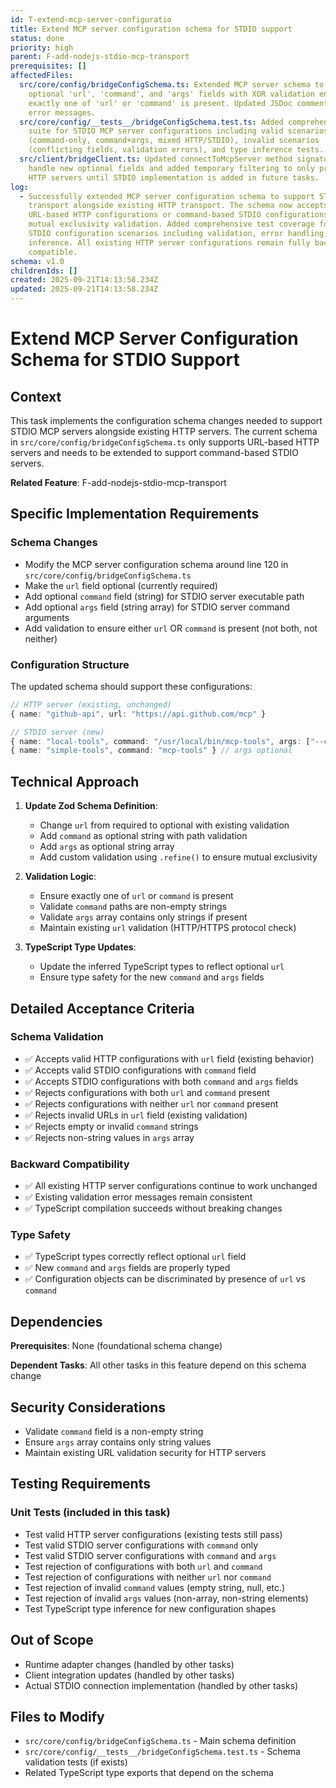 ```yaml
---
id: T-extend-mcp-server-configuratio
title: Extend MCP server configuration schema for STDIO support
status: done
priority: high
parent: F-add-nodejs-stdio-mcp-transport
prerequisites: []
affectedFiles:
  src/core/config/bridgeConfigSchema.ts: Extended MCP server schema to support
    optional 'url', 'command', and 'args' fields with XOR validation ensuring
    exactly one of 'url' or 'command' is present. Updated JSDoc comments and
    error messages.
  src/core/config/__tests__/bridgeConfigSchema.test.ts: Added comprehensive test
    suite for STDIO MCP server configurations including valid scenarios
    (command-only, command+args, mixed HTTP/STDIO), invalid scenarios
    (conflicting fields, validation errors), and type inference tests.
  src/client/bridgeClient.ts: Updated connectToMcpServer method signature to
    handle new optional fields and added temporary filtering to only process
    HTTP servers until STDIO implementation is added in future tasks.
log:
  - Successfully extended MCP server configuration schema to support STDIO
    transport alongside existing HTTP transport. The schema now accepts either
    URL-based HTTP configurations or command-based STDIO configurations with
    mutual exclusivity validation. Added comprehensive test coverage for all new
    STDIO configuration scenarios including validation, error handling, and type
    inference. All existing HTTP server configurations remain fully backward
    compatible.
schema: v1.0
childrenIds: []
created: 2025-09-21T14:13:58.234Z
updated: 2025-09-21T14:13:58.234Z
---
```


# Extend MCP Server Configuration Schema for STDIO Support

## Context

This task implements the configuration schema changes needed to support STDIO MCP servers alongside existing HTTP servers. The current schema in `src/core/config/bridgeConfigSchema.ts` only supports URL-based HTTP servers and needs to be extended to support command-based STDIO servers.

**Related Feature**: F-add-nodejs-stdio-mcp-transport

## Specific Implementation Requirements

### Schema Changes

- Modify the MCP server configuration schema around line 120 in `src/core/config/bridgeConfigSchema.ts`
- Make the `url` field optional (currently required)
- Add optional `command` field (string) for STDIO server executable path
- Add optional `args` field (string array) for STDIO server command arguments
- Add validation to ensure either `url` OR `command` is present (not both, not neither)

### Configuration Structure

The updated schema should support these configurations:

```typescript
// HTTP server (existing, unchanged)
{ name: "github-api", url: "https://api.github.com/mcp" }

// STDIO server (new)
{ name: "local-tools", command: "/usr/local/bin/mcp-tools", args: ["--config", "dev.json"] }
{ name: "simple-tools", command: "mcp-tools" } // args optional
```

## Technical Approach

1. **Update Zod Schema Definition**:
   - Change `url` from required to optional with existing validation
   - Add `command` as optional string with path validation
   - Add `args` as optional string array
   - Add custom validation using `.refine()` to ensure mutual exclusivity

2. **Validation Logic**:
   - Ensure exactly one of `url` or `command` is present
   - Validate `command` paths are non-empty strings
   - Validate `args` array contains only strings if present
   - Maintain existing `url` validation (HTTP/HTTPS protocol check)

3. **TypeScript Type Updates**:
   - Update the inferred TypeScript types to reflect optional `url`
   - Ensure type safety for the new `command` and `args` fields

## Detailed Acceptance Criteria

### Schema Validation

- ✅ Accepts valid HTTP configurations with `url` field (existing behavior)
- ✅ Accepts valid STDIO configurations with `command` field
- ✅ Accepts STDIO configurations with both `command` and `args` fields
- ✅ Rejects configurations with both `url` and `command` present
- ✅ Rejects configurations with neither `url` nor `command` present
- ✅ Rejects invalid URLs in `url` field (existing validation)
- ✅ Rejects empty or invalid `command` strings
- ✅ Rejects non-string values in `args` array

### Backward Compatibility

- ✅ All existing HTTP server configurations continue to work unchanged
- ✅ Existing validation error messages remain consistent
- ✅ TypeScript compilation succeeds without breaking changes

### Type Safety

- ✅ TypeScript types correctly reflect optional `url` field
- ✅ New `command` and `args` fields are properly typed
- ✅ Configuration objects can be discriminated by presence of `url` vs `command`

## Dependencies

**Prerequisites**: None (foundational schema change)

**Dependent Tasks**: All other tasks in this feature depend on this schema change

## Security Considerations

- Validate `command` field is a non-empty string
- Ensure `args` array contains only string values
- Maintain existing URL validation security for HTTP servers

## Testing Requirements

### Unit Tests (included in this task)

- Test valid HTTP server configurations (existing tests still pass)
- Test valid STDIO server configurations with `command` only
- Test valid STDIO server configurations with `command` and `args`
- Test rejection of configurations with both `url` and `command`
- Test rejection of configurations with neither `url` nor `command`
- Test rejection of invalid `command` values (empty string, null, etc.)
- Test rejection of invalid `args` values (non-array, non-string elements)
- Test TypeScript type inference for new configuration shapes

## Out of Scope

- Runtime adapter changes (handled by other tasks)
- Client integration updates (handled by other tasks)
- Actual STDIO connection implementation (handled by other tasks)

## Files to Modify

- `src/core/config/bridgeConfigSchema.ts` - Main schema definition
- `src/core/config/__tests__/bridgeConfigSchema.test.ts` - Schema validation tests (if exists)
- Related TypeScript type exports that depend on the schema
